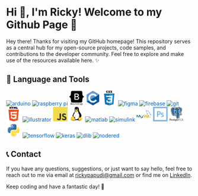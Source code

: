 # Hi 👋, I'm Ricky! Welcome to my Github Page 🚀

Hey there! Thanks for visiting my GitHub homepage! This repository serves as a central hub for my open-source projects, code samples, and contributions to the developer community. Feel free to explore and make use of the resources available here. ✨

## 📙 Language and Tools

<p align="left" style="color: inherit;">
  <a style="color: #0060B6; text-decoration: none;" href="https://www.arduino.cc/" target="_blank" rel="noreferrer"> <img style="color: #0060B6; text-decoration: none;" src="https://cdn.worldvectorlogo.com/logos/arduino-1.svg" alt="arduino" width="40" height="40"/> </a>
  <a style="color: #0060B6; text-decoration: none;" href="https://www.raspberrypi.org/" target="_blank" rel="noreferrer"> <img src="https://elinux.org/images/c/cb/Raspberry_Pi_Logo.svg" alt="raspberry pi" width="40" height="40"/> </a>
  <a style="color: #0060B6; text-decoration: none;" href="https://getbootstrap.com" target="_blank" rel="noreferrer"> <img src="https://raw.githubusercontent.com/devicons/devicon/master/icons/bootstrap/bootstrap-plain-wordmark.svg" alt="bootstrap" width="40" height="40"/> </a>
  <a style="color: #0060B6; text-decoration: none;" href="https://www.cprogramming.com/" target="_blank" rel="noreferrer"> <img src="https://raw.githubusercontent.com/devicons/devicon/master/icons/c/c-original.svg" alt="c" width="40" height="40"/> </a>
  <a style="color: #0060B6; text-decoration: none;" href="https://www.w3schools.com/css/" target="_blank" rel="noreferrer"> <img src="https://raw.githubusercontent.com/devicons/devicon/master/icons/css3/css3-original-wordmark.svg" alt="css3" width="40" height="40"/> </a>
  <a style="color: #0060B6; text-decoration: none;" href="https://www.figma.com/" target="_blank" rel="noreferrer"> <img src="https://www.vectorlogo.zone/logos/figma/figma-icon.svg" alt="figma" width="40" height="40"/> </a>
  <a style="color: #0060B6; text-decoration: none;" href="https://firebase.google.com/" target="_blank" rel="noreferrer"> <img src="https://www.vectorlogo.zone/logos/firebase/firebase-icon.svg" alt="firebase" width="40" height="40"/> </a>
  <a style="color: #0060B6; text-decoration: none;" href="https://git-scm.com/" target="_blank" rel="noreferrer"> <img src="https://www.vectorlogo.zone/logos/git-scm/git-scm-icon.svg" alt="git" width="40" height="40"/> </a>
  <a style="color: #0060B6; text-decoration: none;" href="https://www.w3.org/html/" target="_blank" rel="noreferrer"> <img src="https://raw.githubusercontent.com/devicons/devicon/master/icons/html5/html5-original-wordmark.svg" alt="html5" width="40" height="40"/> </a>
  <a style="color: #0060B6; text-decoration: none;" href="https://www.adobe.com/in/products/illustrator.html" target="_blank" rel="noreferrer"> <img src="https://www.vectorlogo.zone/logos/adobe_illustrator/adobe_illustrator-icon.svg" alt="illustrator" width="40" height="40"/> </a>
  <a style="color: #0060B6; text-decoration: none;" href="https://developer.mozilla.org/en-US/docs/Web/JavaScript" target="_blank" rel="noreferrer"> <img src="https://raw.githubusercontent.com/devicons/devicon/master/icons/javascript/javascript-original.svg" alt="javascript" width="40" height="40"/> </a>
  <a style="color: #0060B6; text-decoration: none;" href="https://www.linux.org/" target="_blank" rel="noreferrer"> <img src="https://raw.githubusercontent.com/devicons/devicon/master/icons/linux/linux-original.svg" alt="linux" width="40" height="40"/> </a>
  <a style="color: #0060B6; text-decoration: none;" href="https://www.mathworks.com/" target="_blank" rel="noreferrer"> <img src="https://upload.wikimedia.org/wikipedia/commons/2/21/Matlab_Logo.png" alt="matlab" width="40" height="40"/> </a>
  <a style="color: #0060B6; text-decoration: none;" href="https://www.mathworks.com/products/simulink.html" target="_blank" rel="noreferrer"> <img src="https://upload.wikimedia.org/wikipedia/commons/3/36/Simulink_Logo_%28non-wordmark%29.png" alt="simulink" width="40" height="40"/> </a>
  <a style="color: #0060B6; text-decoration: none;" href="https://www.mysql.com/" target="_blank" rel="noreferrer"> <img src="https://raw.githubusercontent.com/devicons/devicon/master/icons/mysql/mysql-original-wordmark.svg" alt="mysql" width="40" height="40"/> </a>
  <a style="color: #0060B6; text-decoration: none;" href="https://www.photoshop.com/en" target="_blank" rel="noreferrer"> <img src="https://raw.githubusercontent.com/devicons/devicon/master/icons/photoshop/photoshop-line.svg" alt="photoshop" width="40" height="40"/> </a>
  <a style="color: #0060B6; text-decoration: none;" href="https://www.postgresql.org" target="_blank" rel="noreferrer"> <img src="https://raw.githubusercontent.com/devicons/devicon/master/icons/postgresql/postgresql-original-wordmark.svg" alt="postgresql" width="40" height="40"/> </a>
  <a style="color: #0060B6; text-decoration: none;" href="https://www.python.org" target="_blank" rel="noreferrer"> <img src="https://raw.githubusercontent.com/devicons/devicon/master/icons/python/python-original.svg" alt="python" width="40" height="40"/> </a>
  <a style="color: #0060B6; text-decoration: none;" href="https://www.tensorflow.org/" target="_blank" rel="noreferrer"> <img src="https://upload.wikimedia.org/wikipedia/commons/2/2d/Tensorflow_logo.svg" alt="tensorflow" width="40" height="40"/> </a>
  <a style="color: #0060B6; text-decoration: none;" href="https://keras.io/" target="_blank" rel="noreferrer"> <img src="https://upload.wikimedia.org/wikipedia/commons/a/ae/Keras_logo.svg" alt="keras" width="40" height="40"/> </a> 
  <a style="color: #0060B6; text-decoration: none;" href="http://dlib.net/" target="_blank" rel="noreferrer"> <img src="https://brands.home-assistant.io/_/dlib_face_identify/logo@2x.png" alt="dlib" width="40" height="40"/> </a>
  <a style="color: #0060B6; text-decoration: none;" href="https://nodered.org/" target="_blank" rel="noreferrer"> <img src="https://nodered.org/about/resources/media/node-red-icon-2.svg" alt="nodered" width="40" height="40"/> </a>
</p>

## 📞 Contact

If you have any questions, suggestions, or just want to say hello, feel free to reach out to me via email at [rickypapudi@gmail.com](mailto:rickypapudi@gmail.com) or find me on [LinkedIn](https://www.linkedin.com/in/rickypapudi/).

Keep coding and have a fantastic day! 🎉

